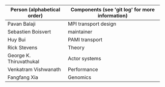 
| Person (alphabetical order) | Components (see 'git log' for more information) |
| --- | --- |
| Pavan Balaji | MPI transport design |
| Sebastien Boisvert | maintainer |
| Huy Bui | PAMI transport |
| Rick Stevens | Theory |
| George K. Thiruvathukal | Actor systems |
| Venkatram Vishwanath | Performance |
| Fangfang Xia | Genomics |

